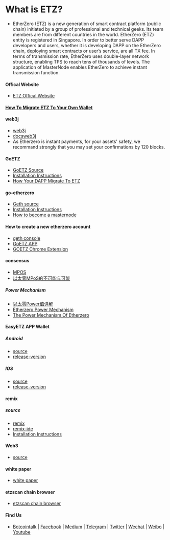 # What is ETZ?
* EtherZero (ETZ) is a new generation of smart contract platform (public chain) initiated by a group of professional and technical geeks. Its team members are from different countries in the world. EtherZero (ETZ) entity is registered in Singapore. In order to better serve DAPP developers and users, whether it is developing DAPP on the EtherZero chain, deploying smart contracts or user’s service, are all TX fee. In terms of transmission rate, EtherZero uses double-layer network structure, enabling TPS to reach tens of thousands of levels. The application of MasterNode enables EtherZero to achieve instant transmission function.

#### Offical Website 
 * [ETZ Offical Website](https://etherzero.org)

#### [How To Migrate ETZ To Your Own Wallet](./file/How-To-Migrate-ETZ-To-Your-Own-Wallet.md)
#### web3j
* [web3j](https://github.com/etherzero-org/web3j)
* [docsweb3j](https://docs.web3j.io/getting_started.html#maven)
* As Etherzero is instant payments, for your assets' safety, we recommand strongly that you may set your confirmations by 120 blocks.


#### GoETZ
* [GoETZ Source](https://github.com/etherzero-org/GoETZ)
* [Installation Instructions](./file/Install-GoETZ.md)
* [How Your DAPP Migrate To ETZ ](./file/how-your-dapp-migrate-to-etz.md)

#### go-etherzero
* [Geth source ](https://github.com/etherzero-org/go-etherzero)
* [Installation Instructions](https://github.com/etherzero-org/go-etherzero/wiki/Building-Etherzero)
* [How to become a masternode](https://medium.com/@etherzero/tutorial-how-to-deploy-etherzero-masternode-step-by-step-adc5e5b08d3d)
#### How to create a new etherzero account
* [geth console]()
* [GoETZ APP]()
* [GOETZ  Chrome Extension]()
#### consensus
* [MPOS](https://etherzero.gitbook.io/doc/etherzeros-mpos-mechanism)
* [以太零MPoS的不可能与可能](https://etherzero.gitbook.io/doc/shen-du-jie-du-yi-tai-ling-mpos-de-bu-ke-neng-yu-ke-neng)
##### Power Mechanism
* [以太零Power值详解](https://etherzero.gitbook.io/doc/power)
* [Etherzero Power Mechanism](https://etherzero.gitbook.io/doc/etherzeros-mpos-mechanism)
* [The Power Mechanism Of Etherzero](./file/the-power-mechanism.md)

#### EasyETZ APP Wallet
##### Android
* [source](https://github.com/etherzero-org/EasyETZ-Android)
* [release-version](https://easyetz.io/index_cn.html?id=1)
##### IOS 
* [source](https://github.com/etherzero-org/EasyETZ-ios)
* [release-version](https://easyetz.io/index_cn.html?id=1)

#### remix
##### source
* [remix](https://github.com/etherzero-org/remix)
* [remix-ide](https://github.com/etherzero-org/remix-ide) 
* [Installation Instructions](https://github.com/etherzero-org/go-etherzero/wiki/Install-GoETZ)

#### Web3
* [source](https://github.com/etherzero-org/web3.js)
 
#### white paper
* [white paper](https://etherzero.org/ETZ_WhitePaper_cn2.0.pdf)   

#### etzscan chain browser
* [etzscan chain browser](https://etzscan.com/)

#### Find Us
* [Botcointalk](https://bitcointalk.org/index.php?topic=2607526.0) | [Facebook](https://www.facebook.com/EtherZero-554760518194015/) | [Medium](https://medium.com/@etherzero) |  [Telegram](https://t.me/EtherZeroCN) | [Twitter](https://twitter.com/etherzero_org) | [Wechat](./img/wechat.jpg) | [Weibo](https://weibo.com/etherzero) | [Youtube](https://www.youtube.com/channel/UCigdAIUQAHIdj-LnrTG1SVg?view_as=subscriber)
